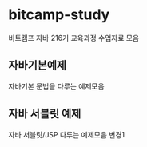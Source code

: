 # bitcamp-study
비트캠프 자바 216기 교육과정 수업자료 모음

## 자바기본예제
자바기본 문법을 다루는 예제모음

## 자바 서블릿 예제
자바 서블릿/JSP 다루는 예제모음
변경1